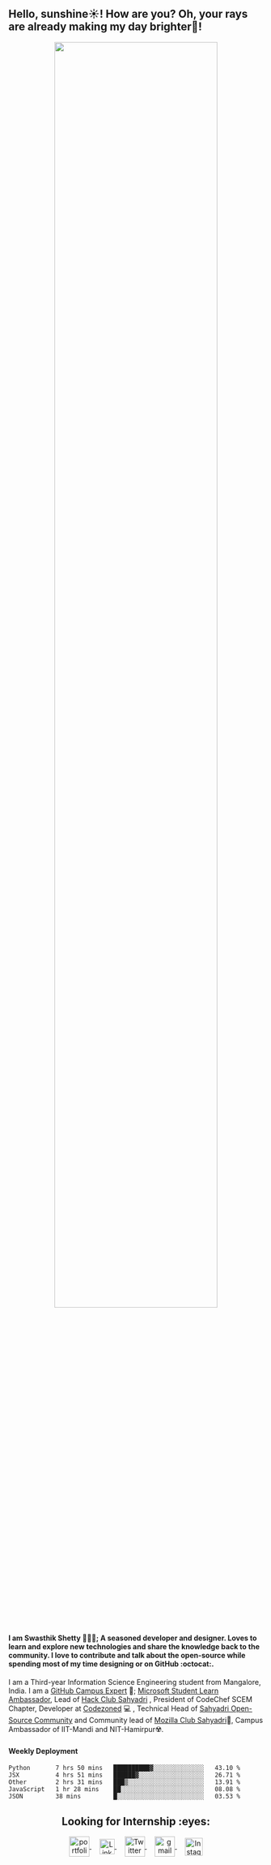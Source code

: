 <h2 style="text-align:left">Hello, sunshine☀️!  How are you? Oh, your rays are already making my day brighter🌈!</h3>
<div align="center">
  <img src="https://media.giphy.com/media/xT9IgG50Fb7Mi0prBC/giphy.gif" width="80%"/>
 </div>
<h4>I am <strong>Swasthik Shetty</strong> 👨🏻‍💻; A seasoned developer and designer. Loves to learn and explore new technologies and share the knowledge back to the community. I love to contribute and talk about the open-source while spending most of my time designing or on GitHub :octocat:.</h4>


I am a Third-year Information Science Engineering student from Mangalore, India. I am a [GitHub Campus Expert](https://githubcampus.expert/swaaz/) 🚩; [Microsoft Student Learn Ambassador](https://studentambassadors.microsoft.com/profile/39678), Lead of [Hack Club Sahyadri](https://hackclub.com/) , President of CodeChef SCEM Chapter, Developer at [Codezoned](http://codezoned.com/) 💻 , Technical Head of [Sahyadri Open-Source Community](https://sosc.org.in/) and Community lead of [Mozilla Club Sahyadri](https://mozilla-sahyadri.netlify.app/)🔰, Campus Ambassador of IIT-Mandi and NIT-Hamirpur☢️. </h4>

#### Weekly Deployment
<!--START_SECTION:waka-->
```text
Python       7 hrs 50 mins   ██████████▓░░░░░░░░░░░░░░   43.10 % 
JSX          4 hrs 51 mins   ██████▓░░░░░░░░░░░░░░░░░░   26.71 % 
Other        2 hrs 31 mins   ███▒░░░░░░░░░░░░░░░░░░░░░   13.91 % 
JavaScript   1 hr 28 mins    ██░░░░░░░░░░░░░░░░░░░░░░░   08.08 % 
JSON         38 mins         █░░░░░░░░░░░░░░░░░░░░░░░░   03.53 % 
```
<!--END_SECTION:waka-->

<h2 align="center"><strong>Looking for Internship :eyes:</strong></h2>


<p align="center">
<a href="https://www.swaaz.me/" target="blank">
  <img align="center" alt="portfolio" src="https://img.icons8.com/fluent/48/000000/resume-website.png" width="40px" height="40px"/>
  </a>&nbsp; &nbsp;

 <a href="https://www.linkedin.com/in/swasthik-shetty-b50928174/" target="blank">
 <img align="center" alt="Linkedin" width="30px" src="https://www.vectorlogo.zone/logos/linkedin/linkedin-icon.svg" />
 </a>&nbsp; &nbsp;

 <a href="https://twitter.com/Swaaz07" target="blank">
  <img align="center" alt="Twitter" width="40px" src="https://www.vectorlogo.zone/logos/twitter/twitter-icon.svg" />
  </a>&nbsp; &nbsp;

   <a href="mailto:swaasthik.shetty07@gmail.com" target="blank">
  <img align="center" alt="gmail" src="https://img.icons8.com/fluent/48/000000/gmail.png" width="40px"/>
 </a>&nbsp; &nbsp;

 <a href="https://www.instagram.com/_swaaz_/?hl=en" target="blank">
  <img align="center" alt="Instagram" width="35px" src="https://www.vectorlogo.zone/logos/instagram/instagram-icon.svg" />
 </a>
 

  
</p>


<!-- **Looking for Internship** is a ✨ _special_ ✨ repository be11cause its `README.md` (this file) appears on your GitHub profile.

Here are some ideas to get you started:

- 🔭 I’m currently working on ...
- 🌱 I’m currently learning ...
- 👯 I’m looking to collaborate on ...
- 🤔 I’m looking for help with ...
- 💬 Ask me about ...
- 📫 How to reach me: ...
- 😄 Pronouns: ...
- ⚡ Fun fact: ...
 -->
